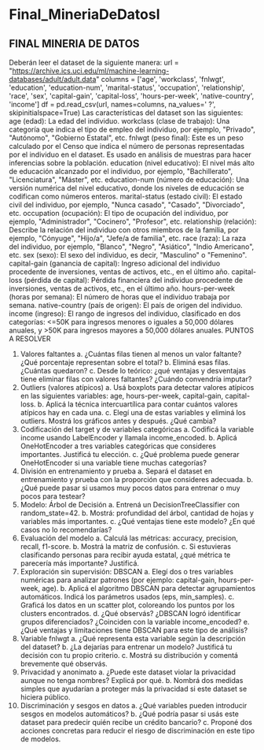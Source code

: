# Final_MineriaDeDatosI

FINAL MINERIA DE DATOS
-
Deberán leer el dataset de la siguiente manera:
url = "https://archive.ics.uci.edu/ml/machine-learning-databases/adult/adult.data"
columns = ['age', 'workclass', 'fnlwgt', 'education', 'education-num', 'marital-status', 'occupation', 'relationship', 'race', 'sex', 'capital-gain', 'capital-loss', 'hours-per-week', 'native-country', 'income']
df = pd.read_csv(url, names=columns, na_values=' ?', skipinitialspace=True)
Las características del dataset son las siguientes:
age (edad): La edad del individuo.
workclass (clase de trabajo): Una categoría que indica el tipo de empleo del individuo, por ejemplo, "Privado", "Autónomo", "Gobierno Estatal", etc.
fnlwgt (peso final): Este es un peso calculado por el Censo que indica el número de personas representadas por el individuo en el dataset. Es usado en análisis de muestras para hacer inferencias sobre la población.
education (nivel educativo): El nivel más alto de educación alcanzado por el individuo, por ejemplo, "Bachillerato", "Licenciatura", "Máster", etc.
education-num (número de educación): Una versión numérica del nivel educativo, donde los niveles de educación se codifican como números enteros.
marital-status (estado civil): El estado civil del individuo, por ejemplo, "Nunca casado", "Casado", "Divorciado", etc.
occupation (ocupación): El tipo de ocupación del individuo, por ejemplo, "Administrador", "Cocinero", "Profesor", etc.
relationship (relación): Describe la relación del individuo con otros miembros de la familia, por ejemplo, "Cónyuge", "Hijo/a", "Jefe/a de familia", etc.
race (raza): La raza del individuo, por ejemplo, "Blanco", "Negro", "Asiático", "Indio Americano", etc.
sex (sexo): El sexo del individuo, es decir, "Masculino" o "Femenino".
capital-gain (ganancia de capital): Ingreso adicional del individuo procedente de inversiones, ventas de activos, etc., en el último año.
capital-loss (pérdida de capital): Pérdida financiera del individuo procedente de inversiones, ventas de activos, etc., en el último año.
hours-per-week (horas por semana): El número de horas que el individuo trabaja por semana.
native-country (país de origen): El país de origen del individuo.
income (ingreso): El rango de ingresos del individuo, clasificado en dos categorías: <=50K para ingresos menores o iguales a 50,000 dólares anuales, y >50K para ingresos mayores a 50,000 dólares anuales.
PUNTOS A RESOLVER
1) Valores faltantes
a. ¿Cuántas filas tienen al menos un valor faltante? ¿Qué porcentaje representan sobre el total?
b. Eliminá esas filas. ¿Cuántas quedaron?
c. Desde lo teórico: ¿qué ventajas y desventajas tiene eliminar filas con valores faltantes? ¿Cuándo convendría imputar?
2) Outliers (valores atípicos)
a. Usá boxplots para detectar valores atípicos en las siguientes variables: age, hours-per-week, capital-gain, capital-loss.
b. Aplicá la técnica intercuartílica para contar cuántos valores atípicos hay en cada una.
c. Elegí una de estas variables y eliminá los outliers. Mostrá los gráficos antes y después. ¿Qué cambia?
3) Codificación del target y de variables categóricas
a. Codificá la variable income usando LabelEncoder y llamala income_encoded.
b. Aplicá OneHotEncoder a tres variables categóricas que consideres importantes. Justificá tu elección.
c. ¿Qué problema puede generar OneHotEncoder si una variable tiene muchas categorías?
4) División en entrenamiento y prueba
a. Separá el dataset en entrenamiento y prueba con la proporción que consideres adecuada.
b. ¿Qué puede pasar si usamos muy pocos datos para entrenar o muy pocos para testear?
5) Modelo: Árbol de Decisión
a. Entrená un DecisionTreeClassifier con random_state=42.
b. Mostrá: profundidad del árbol, cantidad de hojas y variables más importantes.
c. ¿Qué ventajas tiene este modelo? ¿En qué casos no lo recomendarías?
6) Evaluación del modelo
a. Calculá las métricas: accuracy, precision, recall, f1-score.
b. Mostrá la matriz de confusión.
c. Si estuvieras clasificando personas para recibir ayuda estatal, ¿qué métrica te parecería más importante? Justificá.
7) Exploración sin supervisión: DBSCAN
a. Elegí dos o tres variables numéricas para analizar patrones (por ejemplo: capital-gain, hours-per-week, age).
b. Aplicá el algoritmo DBSCAN para detectar agrupamientos automáticos. Indicá los parámetros usados (eps, min_samples).
c. Graficá los datos en un scatter plot, coloreando los puntos por los clusters encontrados.
d. ¿Qué observás? ¿DBSCAN logró identificar grupos diferenciados? ¿Coinciden con la variable income_encoded?
e. ¿Qué ventajas y limitaciones tiene DBSCAN para este tipo de análisis?
8) Variable fnlwgt
a. ¿Qué representa esta variable según la descripción del dataset?
b. ¿La dejarías para entrenar un modelo? Justificá tu decisión con tu propio criterio.
c. Mostrá su distribución y comentá brevemente qué observás.
9) Privacidad y anonimato
a. ¿Puede este dataset violar la privacidad aunque no tenga nombres? Explicá por qué.
b. Nombrá dos medidas simples que ayudarían a proteger más la privacidad si este dataset se hiciera público.
10) Discriminación y sesgos en datos
a. ¿Qué variables pueden introducir sesgos en modelos automáticos?
b. ¿Qué podría pasar si usás este dataset para predecir quién recibe un crédito bancario?
c. Proponé dos acciones concretas para reducir el riesgo de discriminación en este tipo de modelos.
